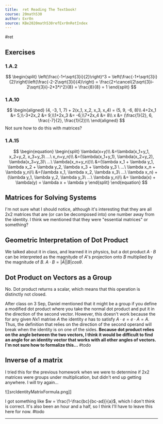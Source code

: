 ```yaml
---
title:  ret Reading The Textbook!
course: 20math530
author: Exr0n
source: KBe2020math530refExr0nRetIndex
---
```

#ret

## Exercises
### 1.A.2
$$
\begin{split}
\left(\frac{-1+\sqrt{3}i}{2}\right)^3 =
\left(\frac{-1+\sqrt{3}i}{2}\right)\left(\frac{-2-2\sqrt{3}i}{4}\right) =
\frac{2+\cancel{2\sqrt{3}i-2\sqrt{3}i}-2*3*i^2}{8} = \frac{8}{8} = 1
\end{split}
$$

### 1.A.10
$$
\begin{aligned}
(4, -3, 1, 7) + 2(x_1, x_2, x_3, x_4) = (5, 9, -6, 8)\\
4+2x_1 &= 5,\\-3+2x_2 &= 9,\\1+2x_3 &= -6,\\7+2x_4 &= 8\\
x &= (\frac{1}{2}, 6, \frac{-7}{2}, \frac{1}{2})\\
\end{aligned}
$$
Not sure how to do this with matrices?

### 1.A.15
$$
\begin{equation}
\begin{split}
\lambda(x+y)\\
&=\lambda(x_1+y_1, x_2+y_2, x_3+y_3\ ...\ x_n+y_n)\\
&=(\lambda(x_1+y_1), \lambda(x_2+y_2), \lambda(x_3+y_3)\  ...\ \lambda(x_n+y_n))\\
&=(\lambda x_1 + \lambda y_1, \lambda x_2 + \lambda y_2, \lambda x_3 + \lambda y_3 \ ...\ \lambda x_n + \lambda y_n)\\
&=(\lambda x_1, \lambda x_2, \lambda x_3\ ...\ \lambda x_n) + (\lambda y_1, \lambda y_2, \lambda y_3\ ...\ \lambda y_n)\\
&= \lambda(x) + \lambda(y) = \lambda x + \lambda y
\end{split}
\end{equation}
$$

## Matrices for Solving Systems
I'm not sure what I should notice, although it's interesting that they are all 2x2 matrices that are (or can be decomposed into) one number away from the identity. I think we mentioned that they were "essential matrices" or something?

## Geometric Interpretation of Dot Product
We talked about it in class, and learned it in physics, but a dot product $A \cdot B$ can be interpreted as the magnitude of $A$'s projection onto $B$ multiplied by the magnitude of $B$. $A \cdot B = |A||B|cos\theta$.

## Dot Product on Vectors as a Group
No. Dot product returns a scalar, which means that this operation is distinctly not closed.

After class on 3 Sep, Daniel mentioned that it might be a group if you define a modified dot product where you take the normal dot product and put it in the direction of the second vector. However, this doesn't work because the for any given $N$x$1$ matrixe $A$ the identity $e$ has to satisfy $A\cdot e = e \cdot A = A$. Thus, the definition that relies on the direction of the second operand will break when the identity is on one of the sides. **Because dot product relies on the angle between the two vectors, I think it would be difficult to find an angle for an identity vector that works with all other angles of vectors. I'm not sure how to formalize this...** #todo

## Inverse of a matrix

I tried this for the previous homework when we were to determine if 2x2 matrices were groups under multiplication, but didn't end up getting anywhere. I will try again...

![[srcIdentityMatrixFormula.png]]

I got something like $w = \frac{1-\frac{bc}{bc-ad}}{a}$, which I don't think is correct. It's also been an hour and a half, so I think I'll have to leave this here for now. #todo

---
